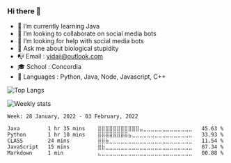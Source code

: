 ### Hi there 👋

<!--
**yida-li/yida-li** is a ✨ _special_ ✨ repository because its `README.md` (this file) appears on your GitHub profile.

Here are some ideas to get you started:

- 🔭 I’m currently working on ...
- 🌱 I’m currently learning ...
- 📫 How to reach me: ...
- 😄 Pronouns: ...
- ⚡ Fun fact: ...
- 🌱 I’m currently working on: <span class="edit-link"><a href="https://github.com/yida-li/Rubik-Cube" target="_blank"><i class="fa fa-github"></i> Pandora's box</a></span>
-->
- 🔭 I’m currently learning Java 
- 👯 I’m looking to collaborate on social media bots
- 🤔 I’m looking for help with social media bots
- 💬 Ask me about biological stupidity
- 📭 Email : yidaii@outlook.com
- 🎓 School : Concordia
- 💾 Languages : Python, Java, Node, Javascript, C++

![Top Langs](https://github-readme-stats.vercel.app/api/top-langs/?username=yida-li)

![Weekly stats](https://github-readme-stats.vercel.app/api/wakatime?username=yida&v=2&layout=compact)

<!--START_SECTION:waka-->
```text
Week: 28 January, 2022 - 03 February, 2022

Java         1 hr 35 mins    ⣿⣿⣿⣿⣿⣿⣿⣿⣿⣿⣿⣤⣀⣀⣀⣀⣀⣀⣀⣀⣀⣀⣀⣀⣀   45.63 % 
Python       1 hr 10 mins    ⣿⣿⣿⣿⣿⣿⣿⣿⣦⣀⣀⣀⣀⣀⣀⣀⣀⣀⣀⣀⣀⣀⣀⣀⣀   33.93 % 
CLASS        24 mins         ⣿⣿⣷⣀⣀⣀⣀⣀⣀⣀⣀⣀⣀⣀⣀⣀⣀⣀⣀⣀⣀⣀⣀⣀⣀   11.54 % 
JavaScript   15 mins         ⣿⣷⣀⣀⣀⣀⣀⣀⣀⣀⣀⣀⣀⣀⣀⣀⣀⣀⣀⣀⣀⣀⣀⣀⣀   07.34 % 
Markdown     1 min           ⣄⣀⣀⣀⣀⣀⣀⣀⣀⣀⣀⣀⣀⣀⣀⣀⣀⣀⣀⣀⣀⣀⣀⣀⣀   00.88 % 
```
<!--END_SECTION:waka-->
